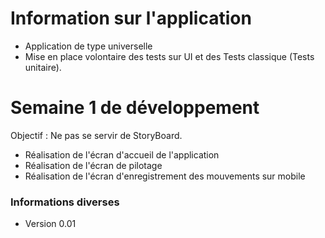 # Information sur l'application #
* Application de type universelle
* Mise en place volontaire des tests sur UI et des Tests classique (Tests unitaire).

# Semaine 1 de développement #
Objectif : Ne pas se servir de StoryBoard.
* Réalisation de l'écran d'accueil de l'application
* Réalisation de l'écran de pilotage
* Réalisation de l'écran d'enregistrement des mouvements sur mobile

### Informations diverses ###
* Version 0.01